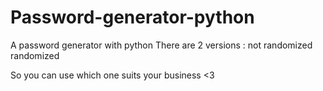 # Password-generator-python
A password generator with python
There are 2 versions :
not randomized
randomized

So you can use which one suits your business <3
